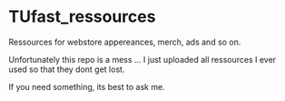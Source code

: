 # TUfast_ressources
Ressources for webstore appereances, merch, ads and so on.

Unfortunately this repo is a mess ...
I just uploaded all ressources I ever used so that they dont get lost.

If you need something, its best to ask me.
